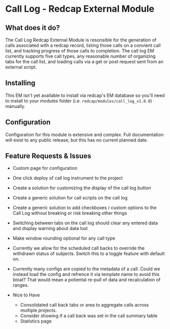 # Call Log - Redcap External Module

## What does it do?

The Call Log Redcap External Module is resonsible for the generation of calls associated with a redcap record, listing those calls on a convient call list, and tracking progress of those calls to completion. The call log EM currently supports five call types, any reasonable number of organizing tabs for the call list, and loading calls via a get or post request sent from an external script.

## Installing

This EM isn't yet available to install via redcap's EM database so you'll need to install to your modules folder (i.e. `redcap/modules/call_log_v1.0.0`) manually.

## Configuration

Configuration for this module is extensive and complex. Full documentation will exist to any public release, but this has no current planned date.

## Feature Requests & Issues

* Custom page for configuration
* One click deploy of call log instrument to the project
* Create a solution for customizing the display of the call log button
* Create a generic solution for call scripts on the call log
* Create a generic solution to add checkboxes / custom options to the Call Log without breaking or risk breaking other things
* Switching between tabs on the call log should clear any entered data and display warning about data lost
* Make window rounding optional for any call type
* Currently we allow for the scheduled call backs to override the withdrawn status of subjects. Switch this to a toggle feature with default on.
* Currently many configs are copied to the metadata of a call. Could we instead load the config and refrence it via template name to avoid this bloat? That would mean a potiental re-pull of data and recalculation of ranges. 

* Nice to Have
    * Consolidated call back tabs or area to aggregate calls across multiple projects.
    * Consider showing if a call back was set in the call summary table
    * Statistics page